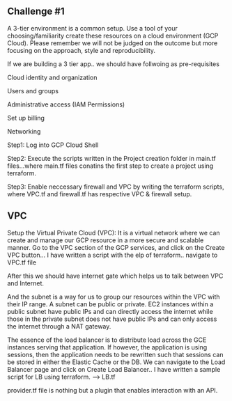 ## Challenge #1

A 3-tier environment is a common setup. Use a tool of your choosing/familiarity create these resources on a cloud environment (GCP Cloud). Please remember we will not be judged on the outcome but more focusing on the approach, style and reproducibility.

If we are building a 3 tier app.. we should have follwoing as pre-requisites 

Cloud identity and organization 

Users and groups 

Administrative access  (IAM Permissions)

Set up billing 

Networking 


Step1: Log into GCP Cloud Shell

Step2: Execute the scripts written in the Project creation folder in main.tf files...where main.tf files conatins the first step to create a project using terraform.

Step3: Enable neccessary firewall and VPC by writing the terraform scripts, where VPC.tf and firewall.tf has respective VPC & firewall setup.

## VPC
Setup the Virtual Private Cloud (VPC): It is a virtual network where we can  create and manage our GCP  resource in a more secure and scalable manner. Go to the VPC section of the GCP services, and click on the Create VPC button... I have written a script with the elp of terraform.. navigate to VPC.tf file

After this we should have internet gate which helps us to talk between VPC and Internet.

And the subnet is a way for us to group our resources within the VPC with their IP range. A subnet can be public or private. EC2 instances within a public subnet have public IPs and can directly access the internet while those in the private subnet does not have public IPs and can only access the internet through a NAT gateway.


The essence of the load balancer is to distribute load across the GCE instances serving that application. If however, the application is using sessions, then the application needs to be rewritten such that sessions can be stored in either the Elastic Cache or the DB. We can navigate to the Load Balancer page and click on Create Load Balancer.. I have written a sample script for LB using terraform. --> LB.tf

provider.tf file is nothing but a plugin that enables interaction with an API. 

